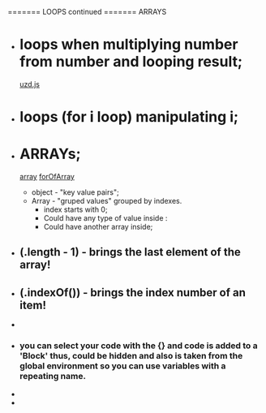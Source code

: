 ======= LOOPS continued ======= ARRAYS

- # loops when multiplying number from number and looping result;

  [uzd.js](js/uzd.js)

- # loops (for i loop) manipulating i;
- # ARRAYs;

  [array](js/array.js)
  [forOfArray](js/forOfArrayUzd.js)

  - object - "key value pairs";
  - Array - "gruped values" grouped by indexes.
    - index starts with 0;
    - Could have any type of value inside :
    - Could have another array inside;

- ## (<array>.length - 1) - brings the last element of the array!
- ## (<array>.indexOf()) - brings the index number of an item!
-

- ### you can select your code with the {} and code is added to a 'Block' thus, could be hidden and also is taken from the global environment so you can use variables with a repeating name.

-
-
